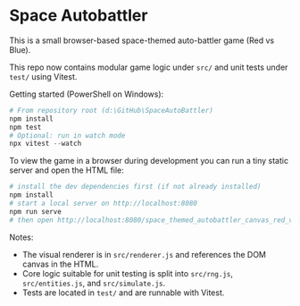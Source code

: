 # Space Autobattler

This is a small browser-based space-themed auto-battler game (Red vs Blue).

This repo now contains modular game logic under `src/` and unit tests under `test/` using Vitest.

Getting started (PowerShell on Windows):

```powershell
# From repository root (d:\GitHub\SpaceAutoBattler)
npm install
npm test
# Optional: run in watch mode
npx vitest --watch
```

To view the game in a browser during development you can run a tiny static server and open the HTML file:

```powershell
# install the dev dependencies first (if not already installed)
npm install
# start a local server on http://localhost:8080
npm run serve
# then open http://localhost:8080/space_themed_autobattler_canvas_red_vs_blue.html in your browser
```

Notes:
- The visual renderer is in `src/renderer.js` and references the DOM canvas in the HTML.
- Core logic suitable for unit testing is split into `src/rng.js`, `src/entities.js`, and `src/simulate.js`.
- Tests are located in `test/` and are runnable with Vitest.

